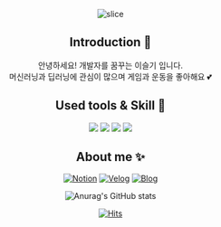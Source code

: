  <div align=center>

![slice](https://capsule-render.vercel.app/api?type=slice&color=auto&height=200&text=Hi%20there👋&fontAlign=70&rotate=13&fontAlignY=25&desc=seulzzang's%20GitHub&descAlign=70.&descAlignY=44)

## Introduction 🙌
안녕하세요! 개발자를 꿈꾸는 이슬기 입니다.  
머신러닝과 딥러닝에 관심이 많으며 게임과 운동을 좋아해요 💕

## Used tools & Skill 👀
<img src="https://img.shields.io/badge/Git-F05032?style=flat&logo=Git&logoColor=white"/>
<img src="https://img.shields.io/badge/VSCode-007ACC?style=flat&logo=Visual Studio Code&logoColor=white"/>
<img src="https://img.shields.io/badge/AWS-232F3E?style=flat&logo=Amazon AWS&logoColor=white"/>
<img src="https://img.shields.io/badge/Python-3776AB?style=flat&logo=Python&logoColor=white"/>

## About me ✨
[![Notion](https://img.shields.io/badge/Notion-000000?style=flat&logo=Notion&logoColor=white)](https://rain-belt-3e4.notion.site/a2dfda60244a4a86bef0f53320d2fe12)
[![Velog](https://img.shields.io/badge/Velog-20C997?style=flat&logo=Velog&logoColor=white)](https://velog.io/@seulki971227)
[![Blog](https://img.shields.io/badge/Blog-03C75A?style=flat&logo=Naver&logoColor=white)](https://blog.naver.com/doobeauty)

![Anurag's GitHub stats](https://github-readme-stats.vercel.app/api?username=Lee-Seulki&show_icons=true&theme=radical)

[![Hits](https://hits.seeyoufarm.com/api/count/incr/badge.svg?url=https%3A%2F%2Fgithub.com%2FLee-Seulki&count_bg=%2379C83D&title_bg=%23555555&icon=&icon_color=%23E7E7E7&title=hits&edge_flat=false)](https://hits.seeyoufarm.com)

<!--
**Lee-Seulki/Lee-Seulki** is a ✨ _special_ ✨ repository because its `README.md` (this file) appears on your GitHub profile.

Here are some ideas to get you started:

- 🔭 I’m currently working on ...
- 🌱 I’m currently learning ...
- 👯 I’m looking to collaborate on ...
- 🤔 I’m looking for help with ...
- 💬 Ask me about ...
- 📫 How to reach me: ...
- 😄 Pronouns: ...
- ⚡ Fun fact: ...
-->
</div>
